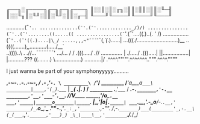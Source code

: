 ╓──╖░╓────╖╓─╖╓─╖╓───╖
║░░║░║░╓╖░║║░║║░║║░╙─╢
║░░╙╖║░╙╜░║║░╙╜░║║░╓─╢
╙───╜╙────╜╙────╜╙───╜



............(¯`'..
..............(¯'.(¯'............._/)/)
...............(¯'..(¯'........((.....((
................(¯`'.(¯'....((.)..(. ' /)
.................(¯`'..(¯'((.)....|\_/
.....,,,~"¯¯¯`'¯(_¸´(_.)......|
...(((./...........................)__
..((((.\......),,...........(...../__`\
..))))..\ . .//...¯¯¯¯¯¯¯' \.../... / /
.(((...../ .// .............. | ./.....\/
.))).....| ||.................| |...........???
((........) \\.................) \...........\|/
.^^^^.""'"'.^^^^^^^..""".^^^^.""""

I just wanna be part of your symphonyyyyy..........

__________,-~-. _.-._.-~-,
_________/ .- ,'_______`-. \
_________\ /`__________\'/
_________ /___'a___a`___\
_________|____,'(_)`.____ |
_________\___( ._|_. )___ /
__________\___ .__,'___ /
__________.-`._______,'-.__
________,'__,'___`-'___`.__`.
_______/___/____V_____\___\_
_____,'____/_____o______\___`.__
___,'_____|______o_______|_____`.
__|_____,'|______o_______|`._____|
___`.__,'_.-\_____o______/-._`.__,'
_________/_`.___o____,'__\_
__.""-._,'______`._:_,'_______`.,-""._
_/_,-._`_______)___(________'_,-.__\
(_(___`._____,'_____`.______,'___)_)
_\_\____\__,'________`.____/.___/_/

